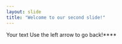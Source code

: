 ```yaml
---
layout: slide
title: "Welcome to our second slide!"
---
```

Your text
Use the left arrow to go back!****
